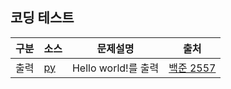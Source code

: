 ## 코딩 테스트

|구분|소스|문제설명|출처|
|--|--|--|--|
|출력|[py](./docs/codingtests/input_output/2557.py)|Hello world!를 출력|[백준 2557](https://www.acmicpc.net/problem/2557)|

